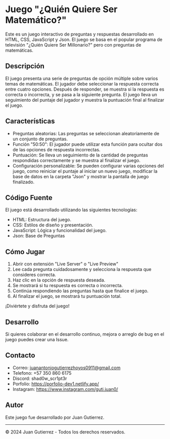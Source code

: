 # Juego "¿Quién Quiere Ser Matemático?"

Este es un juego interactivo de preguntas y respuestas desarrollado en HTML, CSS, JavaScript y Json. El juego se basa en el popular programa de televisión "¿Quién Quiere Ser Millonario?" pero con preguntas de matemáticas.

## Descripción

El juego presenta una serie de preguntas de opción múltiple sobre varios temas de matemáticas. El jugador debe seleccionar la respuesta correcta entre cuatro opciones. Después de responder, se muestra si la respuesta es correcta o incorrecta, y se pasa a la siguiente pregunta. El juego lleva un seguimiento del puntaje del jugador y muestra la puntuación final al finalizar el juego.

## Características

- Preguntas aleatorias: Las preguntas se seleccionan aleatoriamente de un conjunto de preguntas.
- Función "50:50": El jugador puede utilizar esta función para ocultar dos de las opciones de respuesta incorrectas.
- Puntuación: Se lleva un seguimiento de la cantidad de preguntas respondidas correctamente y se muestra al finalizar el juego.
- Configuración personalizable: Se pueden configurar varias opciones del juego, como reiniciar el puntaje al iniciar un nuevo juego, modificar la base de datos en la carpeta "Json" y mostrar la pantalla de juego finalizado.

## Código Fuente

El juego está desarrollado utilizando las siguientes tecnologías:

- HTML: Estructura del juego.
- CSS: Estilos de diseño y presentación.
- JavaScript: Lógica y funcionalidad del juego.
- Json: Base de Preguntas

## Cómo Jugar

1. Abrir con extensión "Live Server" o "Live Preview"
2. Lee cada pregunta cuidadosamente y selecciona la respuesta que consideres correcta.
3. Haz clic en la opción de respuesta deseada.
4. Se mostrará si tu respuesta es correcta o incorrecta.
5. Continúa respondiendo las preguntas hasta que finalice el juego.
6. Al finalizar el juego, se mostrará tu puntuación total.

¡Diviértete y disfruta del juego!

## Desarrollo

Si quieres colaborar en el desarrollo continuo, mejora o arreglo de bug en el juego puedes crear una Issue.

## Contacto

- Correo: juanantoniogutierrezhoyos0911@gmail.com
- Telefono: +57 350 860 6175
- Discord: shad0w_scr1pt3r
- Porfolio: https://porfolio-dev1.netlify.app/
- Instagram: https://www.instagram.com/guti.juan0/

## Autor

Este juego fue desarrollado por Juan Gutierrez.

---

© 2024 Juan Gutierrez - Todos los derechos reservados.
